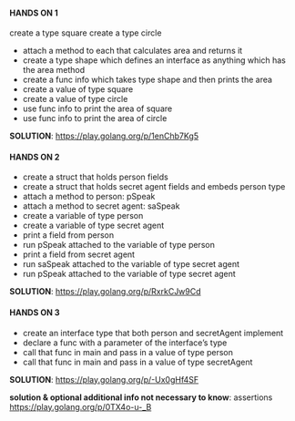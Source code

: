 #### HANDS ON 1

create a type square
create a type circle
* attach a method to each that calculates area and returns it
* create a type shape which defines an interface as anything which has the area method
* create a func info which takes type shape and then prints the area
* create a value of type square
* create a value of type circle
* use func info to print the area of square
* use func info to print the area of circle

**SOLUTION**: https://play.golang.org/p/1enChb7Kg5 

#### HANDS ON 2
* create a struct that holds person fields
* create a struct that holds secret agent fields and embeds person type
* attach a method to person: pSpeak
* attach a method to secret agent: saSpeak
* create a variable of type person
* create a variable of type secret agent
* print a field from person
* run pSpeak attached to the variable of type person
* print a field from secret agent
* run saSpeak attached to the variable of type secret agent
* run pSpeak attached to the variable of type secret agent

**SOLUTION**: https://play.golang.org/p/RxrkCJw9Cd 

#### HANDS ON 3
* create an interface type that both person and secretAgent implement
* declare a func with a parameter of the interface’s type
* call that func in main and pass in a value of type person
* call that func in main and pass in a value of type secretAgent

**SOLUTION**: https://play.golang.org/p/-Ux0gHf4SF 

**solution & optional additional info not necessary to know**: assertions
https://play.golang.org/p/0TX4o-u-_B
